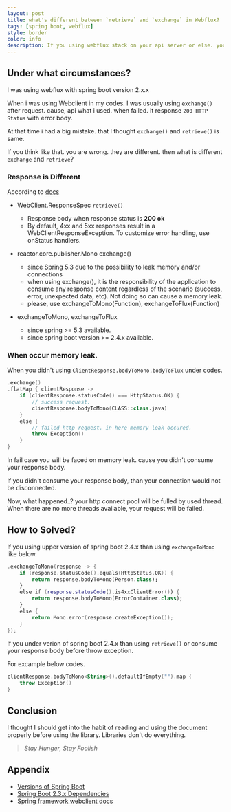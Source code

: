 ```yaml
---
layout: post
title: what's different between `retrieve` and `exchange` in Webflux?
tags: [spring boot, webflux]
style: border
color: info
description: If you using webflux stack on your api server or else. you should read this post.
---
```


## Under what circumstances?

I was using webflux with spring boot version 2.x.x

When i was using Webclient in my codes. I was usually using `exchange()` after request. cause, api what i used. when failed. it response `200 HTTP Status` with error body.

At that time i had a big mistake. that I thought `exchange()` and `retrieve()` is same.

If you think like that. you are wrong. they are different. then what is different `exchange` and `retrieve`?

### Response is Different

According to [docs](https://docs.spring.io/spring-framework/docs/current/javadoc-api/org/springframework/web/reactive/function/client/WebClient.RequestHeadersSpec.html#retrieve--)

- WebClient.ResponseSpec `retrieve()`
  - Response body when response status is **200 ok**
  - By default, 4xx and 5xx responses result in a WebClientResponseException. To customize error handling, use onStatus handlers.

- reactor.core.publisher.Mono<ClientResponse> exchange()
  - since Spring 5.3 due to the possibility to leak memory and/or connections
  - when using exchange(), it is the responsibility of the application to consume any response content regardless of the scenario (success, error, unexpected data, etc). Not doing so can cause a memory leak.
  - please, use exchangeToMono(Function), exchangeToFlux(Function)

- exchangeToMono, exchangeToFlux
  - since spring >= 5.3 available.
  - since spring boot version >= 2.4.x available.

### When occur memory leak.

When you didn't using `ClientResponse.bodyToMono,bodyToFlux` under codes.

```kotlin
.exchange()
.flatMap { clientResponse ->
    if (clientResponse.statusCode() === HttpStatus.OK) {
        // success request.
        clientResponse.bodyToMono(CLASS::class.java)
    }
    else {
        // failed http request. in here memory leak occured.
        throw Exception()
    }
}
```

In fail case you will be faced on memory leak. cause you didn't consume your response body.

If you didn't consume your response body, than your connection would not be disconnected.

Now, what happened..? your http connect pool will be fulled by used thread. When there are no more threads available, your request will be failed.

## How to Solved?

If you using upper version of spring boot 2.4.x than using `exchangeToMono` like below.

```kotlin
.exchangeToMono(response -> {
    if (response.statusCode().equals(HttpStatus.OK)) {
        return response.bodyToMono(Person.class);
    }
    else if (response.statusCode().is4xxClientError()) {
        return response.bodyToMono(ErrorContainer.class);
    }
    else {
        return Mono.error(response.createException());
    }
});
```

If you under verion of spring boot 2.4.x than using `retrieve()` or consume your response body before throw exception.

For excample below codes.

```kotlin
clientResponse.bodyToMono<String>().defaultIfEmpty("").map {
    throw Exception()
}
```

## Conclusion

I thought I should get into the habit of reading and using the document properly before using the library.
Libraries don't do everything.

> _Stay Hunger, Stay Foolish_

## Appendix

- [Versions of Spring Boot](https://docs.spring.io/spring-boot/docs/)
- [Spring Boot 2.3.x Dependencies](https://docs.spring.io/spring-boot/docs/2.3.x/reference/html/appendix-dependency-versions.html#dependency-versions)
- [Spring framework webclient docs](https://docs.spring.io/spring-framework/docs/current/javadoc-api/org/springframework/web/reactive/function/client/WebClient.RequestHeadersSpec.html#retrieve--)